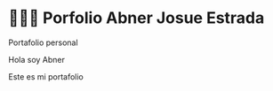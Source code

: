 # 👨🏻‍💻 Porfolio Abner Josue Estrada


Portafolio personal 
  
Hola soy Abner


Este es mi portafolio

